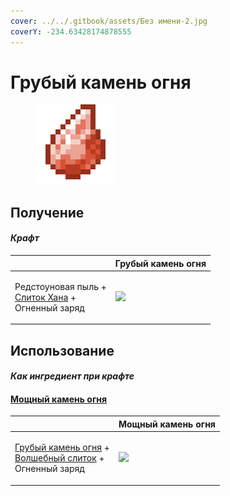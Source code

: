 ```yaml
---
cover: ../../.gitbook/assets/Без имени-2.jpg
coverY: -234.63428174878555
---
```


# Грубый камень огня

<figure><img src="../../.gitbook/assets/crude_fire_gem_128.png" alt=""><figcaption></figcaption></figure>

## Получение

#### _Крафт_

|                                                                                                | Грубый камень огня                              |
| ---------------------------------------------------------------------------------------------- | ----------------------------------------------- |
| <p>Редстоуновая пыль +<br><a href="red_aurum_ingot.md">Слиток Хана</a> +<br>Огненный заряд</p> | ![](../../.gitbook/assets/crude\_fire\_gem.png) |

## Использование

#### _Как ингредиент при крафте_

#### [Мощный камень огня](powerful\_fire\_shard.md)

|                                                                                                                                  | Мощный камень огня                                   |
| -------------------------------------------------------------------------------------------------------------------------------- | ---------------------------------------------------- |
| <p><a href="crude_fire_gem.md">Грубый камень огня</a> +<br><a href="fairy_ingot.md">Волшебный слиток</a> +<br>Огненный заряд</p> | ![](../../.gitbook/assets/powerful\_fire\_shard.png) |
